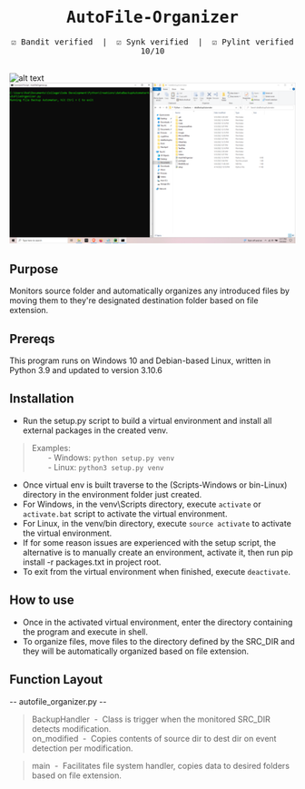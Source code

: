 <div align="center" style="font-family: monospace">
<h1>AutoFile-Organizer</h1>
&#9745;&#65039; Bandit verified &nbsp;|&nbsp; &#9745;&#65039; Synk verified &nbsp;|&nbsp; &#9745;&#65039; Pylint verified 10/10
</div><br>

![alt text](https://github.com/ngimb64/AutoFile-Organizer/blob/main/AutoFileOrganizer.gif?raw=true)
![alt text](https://github.com/ngimb64/AutoFile-Organizer/blob/main/AutoFileOrganizer.png?raw=true)

## Purpose
Monitors source folder and automatically organizes any introduced files by moving them to they're designated destination folder based on file extension.

## Prereqs
This program runs on Windows 10 and Debian-based Linux, written in Python 3.9 and updated to version 3.10.6

## Installation
- Run the setup.py script to build a virtual environment and install all external packages in the created venv.

> Examples:<br> 
>       &emsp;&emsp;- Windows:  `python setup.py venv`<br>
>       &emsp;&emsp;- Linux:  `python3 setup.py venv`

- Once virtual env is built traverse to the (Scripts-Windows or bin-Linux) directory in the environment folder just created.
- For Windows, in the venv\Scripts directory, execute `activate` or `activate.bat` script to activate the virtual environment.
- For Linux, in the venv/bin directory, execute `source activate` to activate the virtual environment.
- If for some reason issues are experienced with the setup script, the alternative is to manually create an environment, activate it, then run pip install -r packages.txt in project root.
- To exit from the virtual environment when finished, execute `deactivate`.

## How to use
- Once in the activated virtual environment, enter the directory containing the program and execute in shell.
- To organize files, move files to the directory defined by the SRC_DIR and they will be automatically organized based on file extension.

## Function Layout
-- autofile_organizer.py --
> BackupHandler &nbsp;-&nbsp; Class is trigger when the monitored SRC_DIR detects modification.<br>
> on_modified &nbsp;-&nbsp; Copies contents of source dir to dest dir on event detection per 
> modification.

> main &nbsp;-&nbsp; Facilitates file system handler, copies data to desired folders based on file 
> extension. 